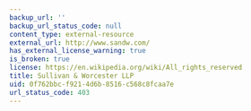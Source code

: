 ```yaml
---
backup_url: ''
backup_url_status_code: null
content_type: external-resource
external_url: http://www.sandw.com/
has_external_license_warning: true
is_broken: true
license: https://en.wikipedia.org/wiki/All_rights_reserved
title: Sullivan & Worcester LLP
uid: 0f762bbc-f921-4d6b-8516-c568c8fcaa7e
url_status_code: 403
---
```

